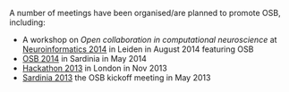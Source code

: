 A number of meetings have been organised/are planned to promote OSB, including:

-   A workshop on *Open collaboration in computational neuroscience* at [Neuroinformatics 2014](/docs/Help/Meetings#Neuroinformatics_2014) in Leiden in August 2014 featuring OSB
-   [OSB 2014](/docs/Help/Meetings#OSB_2014) in Sardinia in May 2014
-   [Hackathon 2013](/docs/Help/Meetings#Hackathon_2013) in London in Nov 2013
-   [Sardinia 2013](/docs/Help/Meetings#Sardinia_2013) the OSB kickoff meeting in May 2013

